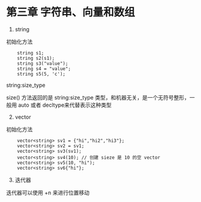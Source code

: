 # 第三章 字符串、向量和数组

1. string

初始化方法

```
    string s1;
    string s2(s1);
    string s3("value");
    string s4 = "value";
    string s5(5, 'c');
```

string:size_type

size() 方法返回的是 string:size_type 类型，和机器无关，是一个无符号整形，一般用 auto 或者 decltype来代替表示这种类型

2. vector

初始化方法

```
	vector<string> sv1 = {"hi","hi2","hi3"};
    vector<string> sv2 = sv1;
    vector<string> sv3(sv1);
    vector<string> sv4(10); // 创建 sieze 是 10 的空 vector
    vector<string> sv5(10, "hi");
    vector<string> sv6{"hi"};
```

3. 迭代器

迭代器可以使用 +n 来进行位置移动



